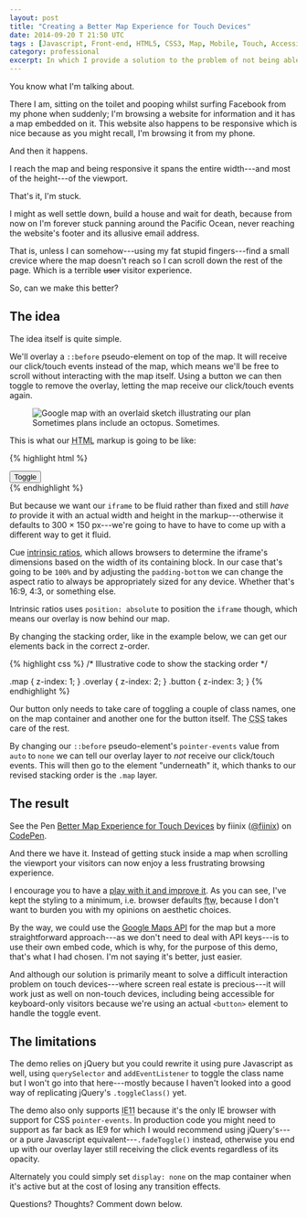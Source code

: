 ```yaml
---
layout: post
title: "Creating a Better Map Experience for Touch Devices"
date: 2014-09-20 T 21:50 UTC
tags : [Javascript, Front-end, HTML5, CSS3, Map, Mobile, Touch, Accessibility]
category: professional
excerpt: In which I provide a solution to the problem of not being able to scroll the viewport on touch devices because I'm stuck inside a stupid map that is covering the entire viewport.
---
```

You know what I'm talking about.

There I am, sitting on the toilet and pooping whilst surfing Facebook from my phone when suddenly; I'm browsing a website for information and it has a map embedded on it. This website also happens to be responsive which is nice because as you might recall, I'm browsing it from my phone.

And then it happens.

I reach the map and being responsive it spans the entire width---and most of the height---of the viewport.

That's it, I'm stuck.

I might as well settle down, build a house and wait for death, because from now on I'm forever stuck panning around the Pacific Ocean, never reaching the website's footer and its allusive email address.

That is, unless I can somehow---using my fat stupid fingers---find a small crevice where the map doesn't reach so I can scroll down the rest of the page. Which is a terrible <del>user</del> visitor experience.

So, can we make this better?

## The idea

The idea itself is quite simple.

We'll overlay a `::before` pseudo-element on top of the map. It will receive our click/touch events instead of the map, which means we'll be free to scroll without interacting with the map itself. Using a button we can then toggle to remove the overlay, letting the map receive our click/touch events again.

<figure>
	<img class="js-lazy-load" data-original="/assets/posts/2014/september/creating-a-better-map-experience-for-touch-devices/2014-09-19-illustration.jpg" alt="Google map with an overlaid sketch illustrating our plan">
	<figcaption>Sometimes plans include an octopus. Sometimes.</figcaption>
</figure>

This is what our <abbr title="HyperText Markup Language">HTML</abbr> markup is going to be like:

{% highlight html %}
<div class="map-container">
	<!-- Google embed code (iframe) here -->
	<button>Toggle</button>
</div>
{% endhighlight %}

But because we want our `iframe` to be fluid rather than fixed and still *have to* provide it with an actual width and height in the markup---otherwise it defaults to 300 × 150 px---we're going to have to have to come up with a different way to get it fluid.

Cue [intrinsic ratios][alist], which allows browsers to determine the iframe's dimensions based on the width of its containing block. In our case that's going to be `100%` and by adjusting the `padding-bottom` we can change the aspect ratio to always be appropriately sized for any device. Whether that's 16:9, 4:3, or something else.

Intrinsic ratios uses `position: absolute` to position the `iframe` though, which means our overlay is now behind our map.

By changing the stacking order, like in the example below, we can get our elements back in the correct z-order.

{% highlight css %}
/* Illustrative code to show the stacking order */

.map {
	z-index: 1;
}
.overlay {
	z-index: 2;
}
.button {
	z-index: 3;
}
{% endhighlight %}

Our button only needs to take care of toggling a couple of class names, one on the map container and another one for the button itself. The <abbr title="Cascading Style Sheets">CSS</abbr> takes care of the rest.

By changing our `::before` pseudo-element's `pointer-events` value from `auto` to `none` we can tell our overlay layer to *not* receive our click/touch events. This will then go to the element "underneath" it, which thanks to our revised stacking order is the `.map` layer.

## The result

<p data-height="600" data-theme-id="8619" data-slug-hash="zdBue" data-default-tab="result" data-user="fiinix" class='codepen'>See the Pen <a href='http://codepen.io/fiinix/pen/zdBue/'>Better Map Experience for Touch Devices</a> by fiinix (<a href='http://codepen.io/fiinix'>@fiinix</a>) on <a href='http://codepen.io'>CodePen</a>.</p>
<script async src="//codepen.io/assets/embed/ei.js"></script>

And there we have it. Instead of getting stuck inside a map when scrolling the viewport your visitors can now enjoy a less frustrating browsing experience.

I encourage you to have a [play with it and improve it][codepen]. As you can see, I've kept the styling to a minimum, i.e. browser defaults <abbr title="for the win">ftw</abbr>, because I don't want to burden you with my opinions on aesthetic choices.

By the way, we could use the [Google Maps API][api] for the map but a more straightforward approach---as we don't need to deal with API keys---is to use their own embed code, which is why, for the purpose of this demo, that's what I had chosen. I'm not saying it's better, just easier.

And although our solution is primarily meant to solve a difficult interaction problem on touch devices---where screen real estate is precious---it will work just as well on non-touch devices, including being accessible for keyboard-only visitors because we're using an actual `<button>` element to handle the toggle event.

## The limitations

The demo relies on jQuery but you could rewrite it using pure Javascript as well, using `querySelector` and `addEventListener` to toggle the class name but I won't go into that here---mostly because I haven't looked into a good way of replicating jQuery's `.toggleClass()` yet.

The demo also only supports <abbr title="Internet Explorer 11">IE11</abbr> because it's the only <abbr>IE</abbr> browser with support for <abbr>CSS</abbr> `pointer-events`. In production code  you might need to support as far back as <abbr>IE9</abbr> for which I would recommend using jQuery's---or a pure Javascript equivalent---`.fadeToggle()` instead, otherwise you end up with our overlay layer still receiving the click events regardless of its opacity.

Alternately you could simply set `display: none` on the map container when it's active but at the cost of losing any transition effects.

Questions? Thoughts? Comment down below.

[alist]: http://alistapart.com/article/creating-intrinsic-ratios-for-video/
[api]: https://developers.google.com/maps/
[codepen]: http://codepen.io/fiinix/pen/zdBue